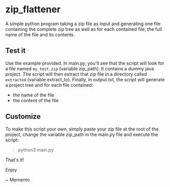 # zip_flattener
A simple python program taking a zip file as input and generating one file containing the complete zip tree as well as for each contained file; the full name of the file and its contents.

## Test it
Use the example provided.
In main.py, you'll see that the script will look for a file named `my_test.zip` (variable zip_path). 
It contains a dummy java project.
The script will then extract that zip file in a directory called `extracted` (variable extract_to).
Finally, in output.txt, the script will generate a project tree and for each file contained:
- the name of the file
- the content of the file

## Customize
To make this script your own, simply paste your zip file at the root of the project, change the variable zip_path in the main.py file and execute the script:

> python3 main.py

That's it!

Enjoy

~ Memento